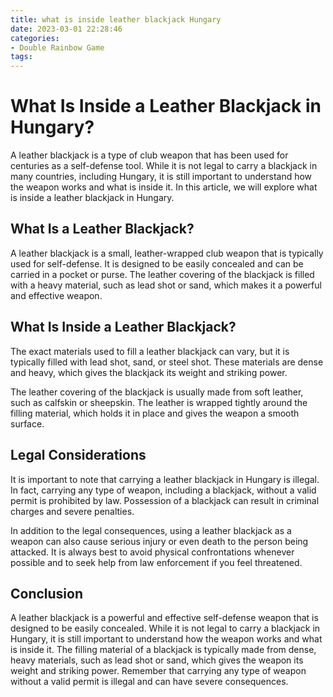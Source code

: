 ```yaml
---
title: what is inside leather blackjack Hungary
date: 2023-03-01 22:28:46
categories:
- Double Rainbow Game
tags:
---
```

# What Is Inside a Leather Blackjack in Hungary?

A leather blackjack is a type of club weapon that has been used for centuries as a self-defense tool. While it is not legal to carry a blackjack in many countries, including Hungary, it is still important to understand how the weapon works and what is inside it. In this article, we will explore what is inside a leather blackjack in Hungary.

## What Is a Leather Blackjack?

A leather blackjack is a small, leather-wrapped club weapon that is typically used for self-defense. It is designed to be easily concealed and can be carried in a pocket or purse. The leather covering of the blackjack is filled with a heavy material, such as lead shot or sand, which makes it a powerful and effective weapon.

## What Is Inside a Leather Blackjack?

The exact materials used to fill a leather blackjack can vary, but it is typically filled with lead shot, sand, or steel shot. These materials are dense and heavy, which gives the blackjack its weight and striking power.

The leather covering of the blackjack is usually made from soft leather, such as calfskin or sheepskin. The leather is wrapped tightly around the filling material, which holds it in place and gives the weapon a smooth surface.

## Legal Considerations

It is important to note that carrying a leather blackjack in Hungary is illegal. In fact, carrying any type of weapon, including a blackjack, without a valid permit is prohibited by law. Possession of a blackjack can result in criminal charges and severe penalties.

In addition to the legal consequences, using a leather blackjack as a weapon can also cause serious injury or even death to the person being attacked. It is always best to avoid physical confrontations whenever possible and to seek help from law enforcement if you feel threatened.

## Conclusion

A leather blackjack is a powerful and effective self-defense weapon that is designed to be easily concealed. While it is not legal to carry a blackjack in Hungary, it is still important to understand how the weapon works and what is inside it. The filling material of a blackjack is typically made from dense, heavy materials, such as lead shot or sand, which gives the weapon its weight and striking power. Remember that carrying any type of weapon without a valid permit is illegal and can have severe consequences.